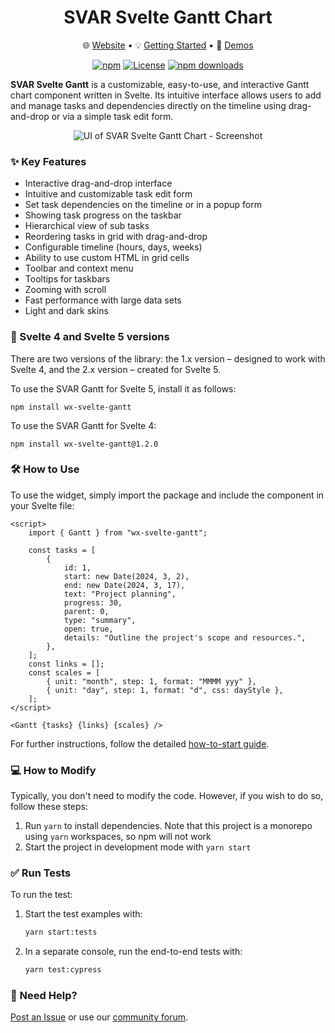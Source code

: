 <div align="center">
	
# SVAR Svelte Gantt Chart

</div>

<div align="center">

:globe_with_meridians: [Website](https://svar.dev/svelte/gantt/) • :bulb: [Getting Started](https://docs.svar.dev/svelte/gantt/getting_started/) • :eyes: [Demos](https://docs.svar.dev/svelte/gantt/samples/#/base/willow)

</div>

<div align="center">

[![npm](https://img.shields.io/npm/v/wx-svelte-gantt.svg)](https://www.npmjs.com/package/wx-svelte-gantt)
[![License](https://img.shields.io/github/license/svar-widgets/gantt)](https://github.com/svar-widgets/gantt/blob/main/license.txt)
[![npm downloads](https://img.shields.io/npm/dm/wx-svelte-gantt.svg)](https://www.npmjs.com/package/wx-svelte-gantt)

</div>

**SVAR Svelte Gantt** is a customizable, easy-to-use, and interactive Gantt chart component written in Svelte. Its intuitive interface allows users to add and manage tasks and dependencies directly on the timeline using drag-and-drop or via a simple task edit form.

<div align="center">
  <img src="https://cdn.svar.dev/public/gantt-chart-ui.png" alt="UI of SVAR Svelte Gantt Chart - Screenshot">
</div>

### ✨ Key Features

-   Interactive drag-and-drop interface
-   Intuitive and customizable task edit form
-   Set task dependencies on the timeline or in a popup form
-   Showing task progress on the taskbar
-   Hierarchical view of sub tasks
-   Reordering tasks in grid with drag-and-drop
-   Configurable timeline (hours, days, weeks)
-   Ability to use custom HTML in grid cells
-   Toolbar and context menu
-   Tooltips for taskbars
-   Zooming with scroll
-   Fast performance with large data sets
-   Light and dark skins

### 🔧 Svelte 4 and Svelte 5 versions

There are two versions of the library: the 1.x version – designed to work with Svelte 4, and the 2.x version – created for Svelte 5. 

To use the SVAR Gantt for Svelte 5, install it as follows:

```
npm install wx-svelte-gantt
```

To use the SVAR Gantt for Svelte 4:

```
npm install wx-svelte-gantt@1.2.0
```

### 🛠️ How to Use

To use the widget, simply import the package and include the component in your Svelte file:

```svelte
<script>
	import { Gantt } from "wx-svelte-gantt";

	const tasks = [
		{
			id: 1,
			start: new Date(2024, 3, 2),
			end: new Date(2024, 3, 17),
			text: "Project planning",
			progress: 30,
			parent: 0,
			type: "summary",
			open: true,
			details: "Outline the project's scope and resources.",
		},
	];
	const links = [];
	const scales = [
		{ unit: "month", step: 1, format: "MMMM yyy" },
		{ unit: "day", step: 1, format: "d", css: dayStyle },
	];
</script>

<Gantt {tasks} {links} {scales} />
```

For further instructions, follow the detailed [how-to-start guide](https://docs.svar.dev/svelte/gantt/getting_started/).

### 💻 How to Modify

Typically, you don't need to modify the code. However, if you wish to do so, follow these steps:

1. Run `yarn` to install dependencies. Note that this project is a monorepo using `yarn` workspaces, so npm will not work
2. Start the project in development mode with `yarn start`

### ✅ Run Tests

To run the test:

1. Start the test examples with:
    ```sh
    yarn start:tests
    ```
2. In a separate console, run the end-to-end tests with:
    ```sh
    yarn test:cypress
    ```

### :speech_balloon: Need Help?

[Post an Issue](https://github.com/svar-widgets/gantt/issues/) or use our [community forum](https://forum.svar.dev).
